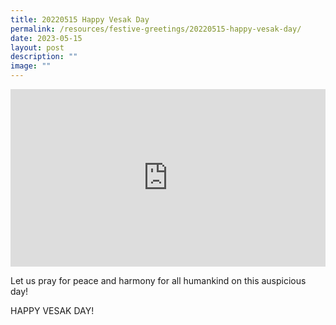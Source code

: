 ```yaml
---
title: 20220515 Happy Vesak Day
permalink: /resources/festive-greetings/20220515-happy-vesak-day/
date: 2023-05-15
layout: post
description: ""
image: ""
---
```

<iframe allow="autoplay; clipboard-write; encrypted-media; picture-in-picture; web-share" allowfullscreen="true" frameborder="0" scrolling="no" style="aspect-ratio: 16 / 9; border: none; overflow: hidden; width: 100%; height: auto" src="https://www.facebook.com/plugins/video.php?height=314&amp;href=https%3A%2F%2Fwww.facebook.com%2Falpshealthcaresupplychain%2Fvideos%2F378377347667239%2F&amp;show_text=false&amp;width=560&amp;t=0">
</iframe>

Let us pray for peace and harmony for all humankind on this auspicious day!

HAPPY VESAK DAY!